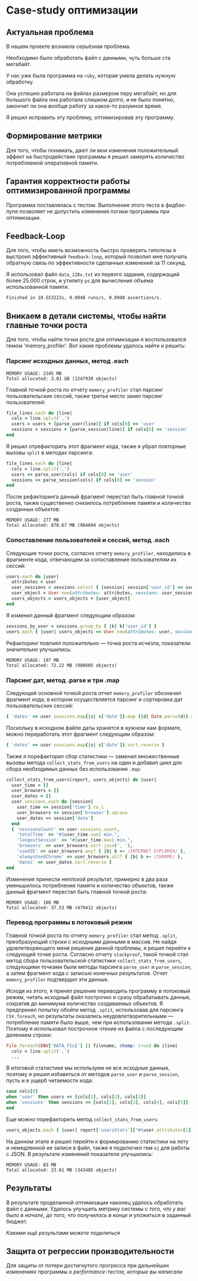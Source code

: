 # Case-study оптимизации

## Актуальная проблема
В нашем проекте возникла серьёзная проблема.

Необходимо было обработать файл с данными, чуть больше ста мегабайт.

У нас уже была программа на `ruby`, которая умела делать нужную обработку.

Она успешно работала на файлах размером пару мегабайт, но для большого файла она работала слишком долго, и не было понятно, закончит ли она вообще работу за какое-то разумное время.

Я решил исправить эту проблему, оптимизировав эту программу.

## Формирование метрики
Для того, чтобы понимать, дают ли мои изменения положительный эффект на быстродействие программы я решил замерять количество потребляемой оперативной памяти.

## Гарантия корректности работы оптимизированной программы
Программа поставлялась с тестом. Выполнение этого теста в фидбек-лупе позволяет не допустить изменения логики программы при оптимизации.

## Feedback-Loop
Для того, чтобы иметь возможность быстро проверять гипотезы я выстроил эффективный `feedback-loop`, который позволил мне получать обратную связь по эффективности сделанных изменений за 11 секунд.

Я использовал файл `data_128x.txt` из первого задания, содержащий более 25.000 строк, и утилиту `ps` для вычисления объема использованной памяти.
```
Finished in 10.553222s, 0.0948 runs/s, 0.0948 assertions/s.
```

## Вникаем в детали системы, чтобы найти главные точки роста
Для того, чтобы найти точки роста для оптимизации я воспользовался гемом 'memory_profiler'. Вот какие проблемы удалось найти и решить:

### Парсинг исходных данных, метод .each
```
MEMORY USAGE: 2345 MB
Total allocated: 3.01 GB (1247939 objects)
```
Главной точкой роста по отчету `memory_profiler` стал парсинг пользовательских сессий, также третье место занял парсинг пользователей:
```ruby
file_lines.each do |line|
  cols = line.split(',')
  users = users + [parse_user(line)] if cols[0] == 'user'
  sessions = sessions + [parse_session(line)] if cols[0] == 'session'
end
```
Я решил отрефакторить этот фрагмент кода, также я убрал повторные вызовы `split` в методах парсинга:
```ruby
file_lines.each do |line|
  cols = line.split(',')
  users << parse_user(cols) if cols[0] == 'user'
  sessions << parse_session(cols) if cols[0] == 'session'
end
```
После рефакторинга данный фрагмент перестал быть главной точкой роста, также существенно снизилось потребление памяти и количество созданных объектов:
```
MEMORY USAGE: 277 MB
Total allocated: 878.67 MB (984694 objects)
```          

### Сопоставление пользователей и сессий, метод .each
Следующие точки роста, согласно отчету `memory_profiler`, находились в фрагменте кода, отвечающем за сопоставление пользователям их сессий:
```ruby
users.each do |user|
  attributes = user
  user_sessions = sessions.select { |session| session['user_id'] == user['id'] }
  user_object = User.new(attributes: attributes, sessions: user_sessions)
  users_objects = users_objects + [user_object]
end
```
Я изменил данный фрагмент следующим образом:
```ruby
sessions_by_user = sessions.group_by { |k| k['user_id'] }
users.each { |user| users_objects << User.new(attributes: user, sessions: sessions_by_user[user['id']] || []) }
```
Рефакторинг повлиял положительно — точка роста исчезла, показатели значительно улучшились:
```
MEMORY USAGE: 197 MB
Total allocated: 72.22 MB (980605 objects)
```  

### Парсинг дат, метод .parse и три .map
Следующей основной точкой роста отчет `memory_profiler` обозначил фрагмент кода, в котором осуществляется парсинг и сортировка дат пользовательских сессий:
```ruby
{ 'dates' => user.sessions.map{|s| s['date']}.map {|d| Date.parse(d)}.sort.reverse.map { |d| d.iso8601 } }
```
Поскольку в исходном файле даты хранятся в нужном нам формате, можно переработать этот фрагмент следующим образом:
```ruby
{ 'dates' => user.sessions.map{|s| s['date']}.sort.reverse }
```
Также я порефакторил сбор статистики — заменил множественные вызовы метода `collect_stats_from_users` на один и добавил цикл для сбора необходимых данных без использования `.map`: 
```ruby
collect_stats_from_users(report, users_objects) do |user|
  user_time = []
  user_browsers = []
  user_dates = []
  user.sessions.each do |session|
    user_time << session['time'].to_i
    user_browsers << session['browser'].upcase
    user_dates << session['date']
  end
  { 'sessionsCount' => user.sessions.count,
    'totalTime' => "#{user_time.sum} min.",
    'longestSession' => "#{user_time.max} min.",
    'browsers' => user_browsers.sort.join(', '),
    'usedIE' => user_browsers.any? { |b| b =~ /INTERNET EXPLORER/ },
    'alwaysUsedChrome' => user_browsers.all? { |b| b =~ /CHROME/ },
    'dates' => user_dates.sort.reverse }
end
```
Изменения принесли неплохой результат, примерно в два раза уменьшилось потребление памяти и количество объектов, также данный фрагмент перестал быть главной точкой роста:
```
MEMORY USAGE: 108 MB
Total allocated: 37.53 MB (479412 objects)
```

### Перевод программы в потоковый режим
Главной точкой роста по отчету `memory_profiler` стал метод `.split`, преобразующий строки с исходными данными в массив. Не найдя удовлетворяющего меня решения данной проблемы, я решил перейти к следующей точке роста. Согласно отчету `stackproof`, такой точкой стал метод сбора пользовательской статистики `collect_stats_from_users`, следующими точками были методы парсинга `parse_user` и `parse_session`, а затем фрагмент кода с записью конечных результатов. Отчет `memory_profiler` подтвердил эти данные.

Исходя из этого, я принял решение переводить программу в потоковый режим, читать исходный файл построчно и сразу обрабатывать данные, сократив до минимума количество создаваемых объектов. Я предпринял попытку обойти метод `.split`, использовав для парсинга `CSV.foreach`, но результаты оказались неудовлетворительными — потребление памяти было выше, чем при использовании метода `.split`. Поэтому я использовал построчное чтение из файла с последующим делением строки:
```ruby
File.foreach(ENV['DATA_FILE'] || filename, chomp: true) do |line|
  cols = line.split(',')
  ...
```
В итоговой статистике мы используем не все исходные данные, поэтому я решил избавиться от методов `parse_user` и `parse_session`, пусть и в ущерб читаемости кода: 
```ruby
case cols[0]
when 'user' then users << [cols[1], cols[2], cols[3]]
when 'sessions' then sessions << [cols[1], cols[3], cols[4], cols[5]]
end
```
Еще можно порефакторить метод `collect_stats_from_users`:
```ruby
users_objects.each { |user| report['usersStats']["#{user.attributes[1]} #{user.attributes[2]}"] = yield(user) }
```
На данном этапе я решил перейти к формированию статистики на лету и немедленной ее записи в файл, также я подключел гем `oj` для работы с JSON. В результате изменений показатели улучшились:
```
MEMORY USAGE: 83 MB
Total allocated: 23.61 MB (343485 objects)
```

## Результаты
В результате проделанной оптимизации наконец удалось обработать файл с данными.
Удалось улучшить метрику системы с *того, что у вас было в начале, до того, что получилось в конце* и уложиться в заданный бюджет.

*Какими ещё результами можете поделиться*

## Защита от регрессии производительности
Для защиты от потери достигнутого прогресса при дальнейших изменениях программы *о performance-тестах, которые вы написали*

